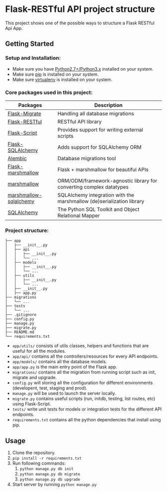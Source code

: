 # Flask-RESTful API project structure

This project shows one of the possible ways to structure a Flask RESTful Api App.

## Getting Started

### Setup and Installation:
- Make sure you have [Python2.7+/Python3.x](https://www.python.org/) installed on your system.
- Make sure [pip](https://pypi.org/project/pip/) is installed on your system.
- Make sure [virtualenv](https://docs.python-guide.org/dev/virtualenvs/#lower-level-virtualenv) is installed on your system.

### Core packages used in this project:
Packages  | Description
--------- | -------------
[Flask-Migrate](https://flask-restful.readthedocs.io/en/latest/index.html) | Handling all database migrations
[Flask-RESTful]() | RESTful API library
[Flask-Script]() | Provides support for writing external scripts
[Flask-SQLAlchemy]() | Adds support for SQLAlchemy ORM
[Alembic](https://pypi.org/project/alembic/) | Database migrations tool
[Flask-marshmallow](https://pypi.org/project/flask-marshmallow/) | Flask + marshmallow for beautiful APIs
[marshmallow](https://pypi.org/project/marshmallow/) | ORM/ODM/framework-agnostic library for converting complex datatypes
[marshmallow-sqlalchemy](https://pypi.org/project/marshmallow-sqlalchemy/) | SQLAlchemy integration with the marshmallow (de)serialization library
[SQLAlchemy](https://pypi.org/project/SQLAlchemy/) | The Python SQL Toolkit and Object Relational Mapper


### Project structure:
```
├── app
│   ├── __init__.py
│   ├── api      
│   │   ├── __init__.py
│   │   └── ...
│   ├── models
│   │   ├── __init__.py
│   │   └── ...
│   ├── utils
│   │   ├── __init__.py
│   │   └── ...
│   ├── __init__.py
│   ├── app.py
├── migrations
│   └── ...
├── tests
│   └── ...
├── .gitignore
├── config.py
├── manage.py
├── migrate.py
├── README.md
└── requirements.txt
```

- ```app/utils/``` consists of utils classes, helpers and functions that are useful for all the modules.
- ```app/api/``` contains all the controllers/resources for every API endpoints.
- ```app/models/``` contains all the database models.
- ```app/app.py``` is the main entry point of the Flask app.
- ```migrations/``` contains all the migration from running script such as init, migrate and upgrade.
- ```config.py``` will storing all the configuration for different environments (developent, test, staging and prod).
- ```manage.py``` will be used to launch the server locally.
- ```migrate.py``` contains useful scripts (run, initdb, testing, list routes, etc) using Flask-Script.
- ```tests/``` write unit tests for models or integration tests for the different API endpoints.
- ```requirements.txt``` contains all the python dependencies that install using pip.  

## Usage 

1. Clone the repository.
2. ```pip install -r requirements.txt```
3. Run following commands:
    1. ```python manage.py db init```
    2. ```python manage.py db migrate```
    3. ```python manage.py db upgrade```
4. Start server by running ```python manage.py```

